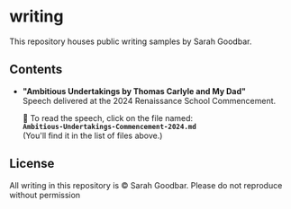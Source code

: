 # writing  

This repository houses public writing samples by Sarah Goodbar.

## Contents

- **"Ambitious Undertakings by Thomas Carlyle and My Dad"**  
  Speech delivered at the 2024 Renaissance School Commencement.

  📄 To read the speech, click on the file named:  
**`Ambitious-Undertakings-Commencement-2024.md`**  
(You'll find it in the list of files above.)

## License

All writing in this repository is © Sarah Goodbar. Please do not reproduce without permission
